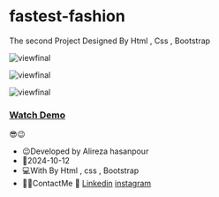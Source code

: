 # fastest-fashion

The second Project Designed By Html , Css , Bootstrap


![viewfinal](https://github.com/user-attachments/assets/97c90df6-e0fe-417a-b803-6cd0c9722bd7)


![viewfinal](https://github.com/user-attachments/assets/6b5a0a63-84ef-4b0e-973a-356bcff409fe)


![viewfinal](https://github.com/user-attachments/assets/5c2a8a3b-7827-4d71-a1aa-7137daad63ef)


### [Watch Demo](https://alirezafrontend.github.io/fastest-fashion/ "Watch Demo")

 😎😉
- 😉Developed by Alireza hasanpour
- 📅2024-10-12
- 💻With By Html , css  , Bootstrap
- 📲📞ContactMe 🔗 [Linkedin](https://www.linkedin.com/in/alireza-hasanpour-9ab4a732b?lipi=urn%3Ali%3Apage%3Ad_flagship3_profile_view_base_contact_details%3B74hz%2BdeVT62fhpXhtgK67Q%3D%3D "Linkedin") 
 [instagram](http://https://www.instagram.com/alireza_hasanpour_frontend?igsh=NHN3aGt1ZTJsNHF1 "instagram")
